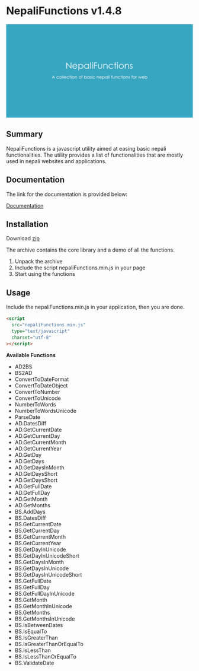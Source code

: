 # NepaliFunctions v1.4.8

![Screenshot](https://github.com/sajanm/nepali-functions/blob/master/bg.jpg)

## Summary

NepaliFunctions is a javascript utility aimed at easing basic nepali functionalities. The utility provides a list of functionalities that are mostly used in nepali websites and applications.

## Documentation

The link for the documentation is provided below:

[Documentation](http://nepalifunctions.sajanmaharjan.com.np/documentation/index.html)

## Installation

Download
[zip](https://github.com/sajanm/nepali-functions/archive/master.zip)

The archive contains the core library and a demo of all the functions.

1.  Unpack the archive
2.  Include the script nepaliFunctions.min.js in your page
3.  Start using the functions

## Usage

Include the nepaliFunctions.min.js in your application, then you are done.

```html
<script
  src="nepaliFunctions.min.js"
  type="text/javascript"
  charset="utf-8"
></script>
```

**Available Functions**

- AD2BS
- BS2AD
- ConvertToDateFormat
- ConvertToDateObject
- ConvertToNumber
- ConvertToUnicode
- NumberToWords
- NumberToWordsUnicode
- ParseDate
- AD.DatesDiff
- AD.GetCurrentDate
- AD.GetCurrentDay
- AD.GetCurrentMonth
- AD.GetCurrentYear
- AD.GetDay
- AD.GetDays
- AD.GetDaysInMonth
- AD.GetDaysShort
- AD.GetDaysShort
- AD.GetFullDate
- AD.GetFullDay
- AD.GetMonth
- AD.GetMonths
- BS.AddDays
- BS.DatesDiff
- BS.GetCurrentDate
- BS.GetCurrentDay
- BS.GetCurrentMonth
- BS.GetCurrentYear
- BS.GetDayInUnicode
- BS.GetDayInUnicodeShort
- BS.GetDaysInMonth
- BS.GetDaysInUnicode
- BS.GetDaysInUnicodeShort
- BS.GetFullDate
- BS.GetFullDay
- BS.GetFullDayInUnicode
- BS.GetMonth
- BS.GetMonthInUnicode
- BS.GetMonths
- BS.GetMonthsInUnicode
- BS.IsBetweenDates
- BS.IsEqualTo
- BS.IsGreaterThan
- BS.IsGreaterThanOrEqualTo
- BS.IsLessThan
- BS.IsLessThanOrEqualTo
- BS.ValidateDate
